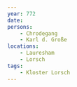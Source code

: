 ```yaml
---
year: 772
date: 
persons: 
    - Chrodegang
    - Karl d. Große
locations: 
    - Lauresham
    - Lorsch
tags:
    - Kloster Lorsch
---
```

